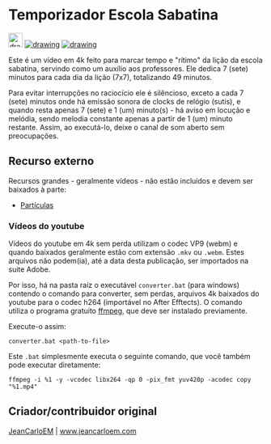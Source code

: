 # Temporizador Escola Sabatina
<a target="_blank" href="https://creativecommons.org/licenses/by-sa/4.0/deed.pt-br"><img src="https://mirrors.creativecommons.org/presskit/buttons/88x31/png/by-sa.png" alt="drawing" height="28"/></a> <a target="_blank" href="https://github.com/jeanCarloEM"><img src="https://img.shields.io/badge/-JeanCarloEM-2b92db?style=for-the-badge&logo=github" alt="drawing"/></a> <a target="_blank" href="#"><img src="https://img.shields.io/badge/-Demo-red?style=for-the-badge&logo=youtube" alt="drawing"/></a>

Este é um vídeo em 4k feito para marcar tempo e "rítimo" da lição da escola sabatina, servindo como um auxílio aos professores. Ele dedica 7 (sete) minutos para cada dia da lição (7x7), totalizando 49 minutos.

Para evitar interrupções no raciocício ele é silêncioso, exceto a cada 7 (sete) minutos onde há emissão sonora de clocks de relógio (sutis), e quando resta apenas 7 (sete) e 1 (um) minuto(s) - há aviso em locução e melódia, sendo melodia constante apenas a partir de 1 (um) minuto restante. Assim, ao executá-lo, deixe o canal de som aberto sem preocupações.

## Recurso externo

Recursos grandes - geralmente vídeos - não estão incluídos e devem ser baixados à parte:

- <a href="https://www.youtube.com/watch?v=-YQfZntuPeQ" target="_blank">Partículas<a>

### Vídeos do youtube

Vídeos do youtube em 4k sem perda utilizam o codec VP9 (webm) e quando baixados geralmente estão com extensão ```.mkv``` ou ```.webm```. Estes arquivos não podem(ia), até a data desta publicação, ser importados na suite Adobe.

Por isso, há na pasta raíz o executável ```converter.bat``` (para windows) contendo o comando para converter, sem perdas, arquivos 4k baixados do youtube para o codec h264 (importável no After Efftects). O comando utiliza o programa gratuito <a href="https://ffmpeg.org" target="_blank">ffmpeg<a>, que deve ser instalado previamente. 

Execute-o assim:

```
converter.bat <path-to-file>
```

Este ```.bat``` simplesmente executa o seguinte comando, que você também pode executar diretamente:

````
ffmpeg -i %1 -y -vcodec libx264 -qp 0 -pix_fmt yuv420p -acodec copy "%1.mp4"
````
## Criador/contribuidor original

<a href="https://github.com/jeanCarloEM" target="_blank">JeanCarloEM<a> | www.jeancarloem.com